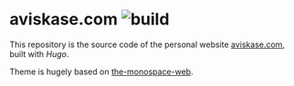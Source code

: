 # aviskase.com ![build](https://github.com/aviskase/aviskase.github.io/workflows/deploy%20with%20hugo/badge.svg)

This repository is the source code of the personal website [aviskase.com](https://www.aviskase.com/), built with *Hugo*.

Theme is hugely based on [the-monospace-web](https://github.com/owickstrom/the-monospace-web).

